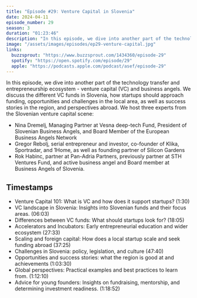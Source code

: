 ```yaml
---
title: "Episode #29: Venture Capital in Slovenia"
date: 2024-04-11
episode_number: 29
season: 3
duration: "01:23:46"
description: "In this episode, we dive into another part of the technology transfer and entrepreneurship ecosystem - venture capital (VC) and business angels. We discuss the different VC funds in Slovenia, how startups should approach funding, opportunities and challenges in the local area, as well as success stories in the region, and perspectives abroad."
image: "/assets/images/episodes/ep29-venture-capital.jpg"
links:
  buzzsprout: "https://www.buzzsprout.com/1434360/episode-29"
  spotify: "https://open.spotify.com/episode/29"
  apple: "https://podcasts.apple.com/podcast/asef/episode-29"
---
```


In this episode, we dive into another part of the technology transfer and entrepreneurship ecosystem - venture capital (VC) and business angels. We discuss the different VC funds in Slovenia, how startups should approach funding, opportunities and challenges in the local area, as well as success stories in the region, and perspectives abroad. We host three experts from the Slovenian venture capital scene:

- Nina Dremelj, Managing Partner at Vesna deep-tech Fund, President of Slovenian Business Angels, and Board Member of the European Business Angels Network
- Gregor Rebolj, serial entrepreneur and investor, co-founder of Klika, Sportradar, and 1Home, as well as founding partner of Silicon Gardens
- Rok Habinc, partner at Pan-Adria Partners, previously partner at STH Ventures Fund, and active business angel and Board member at Business Angels of Slovenia.

## Timestamps

- Venture Capital 101: What is VC and how does it support startups? (1:30)
- VC landscape in Slovenia: Insights into Slovenian funds and their focus areas. (06:03)
- Differences between VC funds: What should startups look for? (18:05)
- Accelerators and Incubators: Early entrepreneurial education and wider ecosystem (27:33)
- Scaling and foreign capital: How does a local startup scale and seek funding abroad (37:25)
- Challenges in Slovenia: policy, legislation, and culture (47:40)
- Opportunities and success stories: what the region is good at and achievements (1:03:30)
- Global perspectives: Practical examples and best practices to learn from. (1:12:10)
- Advice for young founders: Insights on fundraising, mentorship, and determining investment readiness. (1:18:52) 